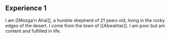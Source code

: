 ## Experience 1

I am [[Mozga'n Alrai]], a humble shepherd of 21 years old, living in the rocky edges of the desert.
I come from the town of [[Abwahtar]].
I am poor but am content and fulfilled in life.